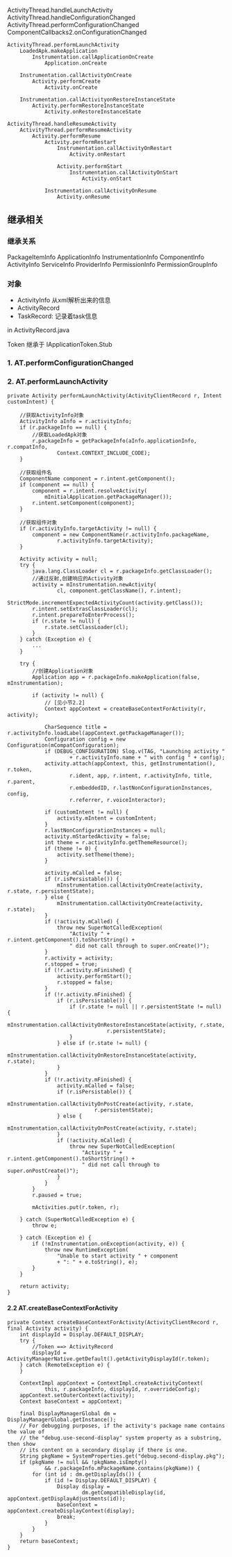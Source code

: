 ActivityThread.handleLaunchActivity
    ActivityThread.handleConfigurationChanged
        ActivityThread.performConfigurationChanged
            ComponentCallbacks2.onConfigurationChanged

    ActivityThread.performLaunchActivity
        LoadedApk.makeApplication
            Instrumentation.callApplicationOnCreate
                Application.onCreate

        Instrumentation.callActivityOnCreate
            Activity.performCreate
                Activity.onCreate

        Instrumentation.callActivityonRestoreInstanceState
            Activity.performRestoreInstanceState
                Activity.onRestoreInstanceState

    ActivityThread.handleResumeActivity
        ActivityThread.performResumeActivity
            Activity.performResume
                Activity.performRestart
                    Instrumentation.callActivityOnRestart
                        Activity.onRestart

                    Activity.performStart
                        Instrumentation.callActivityOnStart
                            Activity.onStart

                Instrumentation.callActivityOnResume
                    Activity.onResume

## 继承相关

### 继承关系

PackageItemInfo
    ApplicationInfo
    InstrumentationInfo
    ComponentInfo
        ActivityInfo
        ServiceInfo
        ProviderInfo
    PermissionInfo
    PermissionGroupInfo

### 对象

- ActivityInfo 从xml解析出来的信息
- ActivityRecord
- TaskRecord: 记录着task信息

in ActivityRecord.java

Token 继承于 IApplicationToken.Stub

### 1. AT.performConfigurationChanged

### 2. AT.performLaunchActivity


    private Activity performLaunchActivity(ActivityClientRecord r, Intent customIntent) {

        //获取ActivityInfo对象
        ActivityInfo aInfo = r.activityInfo;
        if (r.packageInfo == null) {
            //获取LoadedApk对象
            r.packageInfo = getPackageInfo(aInfo.applicationInfo, r.compatInfo,
                    Context.CONTEXT_INCLUDE_CODE);
        }

        //获取组件名
        ComponentName component = r.intent.getComponent();
        if (component == null) {
            component = r.intent.resolveActivity(
                mInitialApplication.getPackageManager());
            r.intent.setComponent(component);
        }

        //获取组件对象
        if (r.activityInfo.targetActivity != null) {
            component = new ComponentName(r.activityInfo.packageName,
                    r.activityInfo.targetActivity);
        }

        Activity activity = null;
        try {
            java.lang.ClassLoader cl = r.packageInfo.getClassLoader();
            //通过反射,创建响应的Activity对象
            activity = mInstrumentation.newActivity(
                    cl, component.getClassName(), r.intent);
            StrictMode.incrementExpectedActivityCount(activity.getClass());
            r.intent.setExtrasClassLoader(cl);
            r.intent.prepareToEnterProcess();
            if (r.state != null) {
                r.state.setClassLoader(cl);
            }
        } catch (Exception e) {
            ...
        }

        try {
            //创建Application对象
            Application app = r.packageInfo.makeApplication(false, mInstrumentation);

            if (activity != null) {
                // [见小节2.2]
                Context appContext = createBaseContextForActivity(r, activity);

                CharSequence title = r.activityInfo.loadLabel(appContext.getPackageManager());
                Configuration config = new Configuration(mCompatConfiguration);
                if (DEBUG_CONFIGURATION) Slog.v(TAG, "Launching activity "
                        + r.activityInfo.name + " with config " + config);
                activity.attach(appContext, this, getInstrumentation(), r.token,
                        r.ident, app, r.intent, r.activityInfo, title, r.parent,
                        r.embeddedID, r.lastNonConfigurationInstances, config,
                        r.referrer, r.voiceInteractor);

                if (customIntent != null) {
                    activity.mIntent = customIntent;
                }
                r.lastNonConfigurationInstances = null;
                activity.mStartedActivity = false;
                int theme = r.activityInfo.getThemeResource();
                if (theme != 0) {
                    activity.setTheme(theme);
                }

                activity.mCalled = false;
                if (r.isPersistable()) {
                    mInstrumentation.callActivityOnCreate(activity, r.state, r.persistentState);
                } else {
                    mInstrumentation.callActivityOnCreate(activity, r.state);
                }
                if (!activity.mCalled) {
                    throw new SuperNotCalledException(
                        "Activity " + r.intent.getComponent().toShortString() +
                        " did not call through to super.onCreate()");
                }
                r.activity = activity;
                r.stopped = true;
                if (!r.activity.mFinished) {
                    activity.performStart();
                    r.stopped = false;
                }
                if (!r.activity.mFinished) {
                    if (r.isPersistable()) {
                        if (r.state != null || r.persistentState != null) {
                            mInstrumentation.callActivityOnRestoreInstanceState(activity, r.state,
                                    r.persistentState);
                        }
                    } else if (r.state != null) {
                        mInstrumentation.callActivityOnRestoreInstanceState(activity, r.state);
                    }
                }
                if (!r.activity.mFinished) {
                    activity.mCalled = false;
                    if (r.isPersistable()) {
                        mInstrumentation.callActivityOnPostCreate(activity, r.state,
                                r.persistentState);
                    } else {
                        mInstrumentation.callActivityOnPostCreate(activity, r.state);
                    }
                    if (!activity.mCalled) {
                        throw new SuperNotCalledException(
                            "Activity " + r.intent.getComponent().toShortString() +
                            " did not call through to super.onPostCreate()");
                    }
                }
            }
            r.paused = true;

            mActivities.put(r.token, r);

        } catch (SuperNotCalledException e) {
            throw e;

        } catch (Exception e) {
            if (!mInstrumentation.onException(activity, e)) {
                throw new RuntimeException(
                    "Unable to start activity " + component
                    + ": " + e.toString(), e);
            }
        }

        return activity;
    }

#### 2.2 AT.createBaseContextForActivity


    private Context createBaseContextForActivity(ActivityClientRecord r, final Activity activity) {
        int displayId = Display.DEFAULT_DISPLAY;
        try {
            //Token ==> ActivityRecord
            displayId = ActivityManagerNative.getDefault().getActivityDisplayId(r.token);
        } catch (RemoteException e) {
        }

        ContextImpl appContext = ContextImpl.createActivityContext(
                this, r.packageInfo, displayId, r.overrideConfig);
        appContext.setOuterContext(activity);
        Context baseContext = appContext;

        final DisplayManagerGlobal dm = DisplayManagerGlobal.getInstance();
        // For debugging purposes, if the activity's package name contains the value of
        // the "debug.use-second-display" system property as a substring, then show
        // its content on a secondary display if there is one.
        String pkgName = SystemProperties.get("debug.second-display.pkg");
        if (pkgName != null && !pkgName.isEmpty()
                && r.packageInfo.mPackageName.contains(pkgName)) {
            for (int id : dm.getDisplayIds()) {
                if (id != Display.DEFAULT_DISPLAY) {
                    Display display =
                            dm.getCompatibleDisplay(id, appContext.getDisplayAdjustments(id));
                    baseContext = appContext.createDisplayContext(display);
                    break;
                }
            }
        }
        return baseContext;
    }
